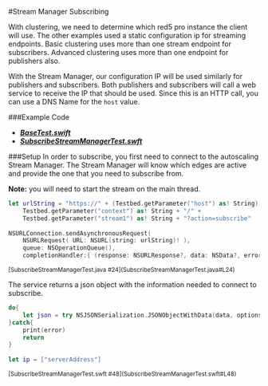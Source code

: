#Stream Manager Subscribing

With clustering, we need to determine which red5 pro instance the client will use. The other examples used a static configuration ip for streaming endpoints. Basic clustering uses more than one stream endpoint for subscribers. Advanced clustering uses more than one endpoint for publishers also.

With the Stream Manager, our configuration IP will be used similarly for publishers and subscribers. Both publishers and subscribers will call a web service to receive the IP that should be used. Since this is an HTTP call, you can use a DNS Name for the `host` value. 

###Example Code
- ***[BaseTest.swift](../BaseTest.swift)***
- ***[SubscribeStreamManagerTest.swft](SubscribeStreamManagerTest.swft)***

###Setup
In order to subscribe, you first need to connect to the autoscaling Stream Manager. The Stream Manager will know which edges are active and provide the one that you need to subscribe from.

**Note:** you will need to start the stream on the main thread.


```Swift
let urlString = "https://" + (Testbed.getParameter("host") as! String) + ":5080/streammanager/api/3.1/event/" +
	Testbed.getParameter("context") as! String + "/" +
	Testbed.getParameter("stream1") as! String + "?action=subscribe"
        
NSURLConnection.sendAsynchronousRequest(
	NSURLRequest( URL: NSURL(string: urlString)! ),
	queue: NSOperationQueue(),
	completionHandler:{ (response: NSURLResponse?, data: NSData?, error: NSError?) -> Void in
```
<sup>
[SubscribeStreamManagerTest.java #24](SubscribeStreamManagerTest.java#L24)
</sup>

The service returns a json object with the information needed to connect to subscribe.

```Swift
do{
	let json = try NSJSONSerialization.JSONObjectWithData(data, options: NSJSONReadingOptions())
}catch{
	print(error)
	return
}
                
let ip = ["serverAddress"]
```
<sup>
[SubscribeStreamManagerTest.swft #48](SubscribeStreamManagerTest.swft#L48)
</sup>
